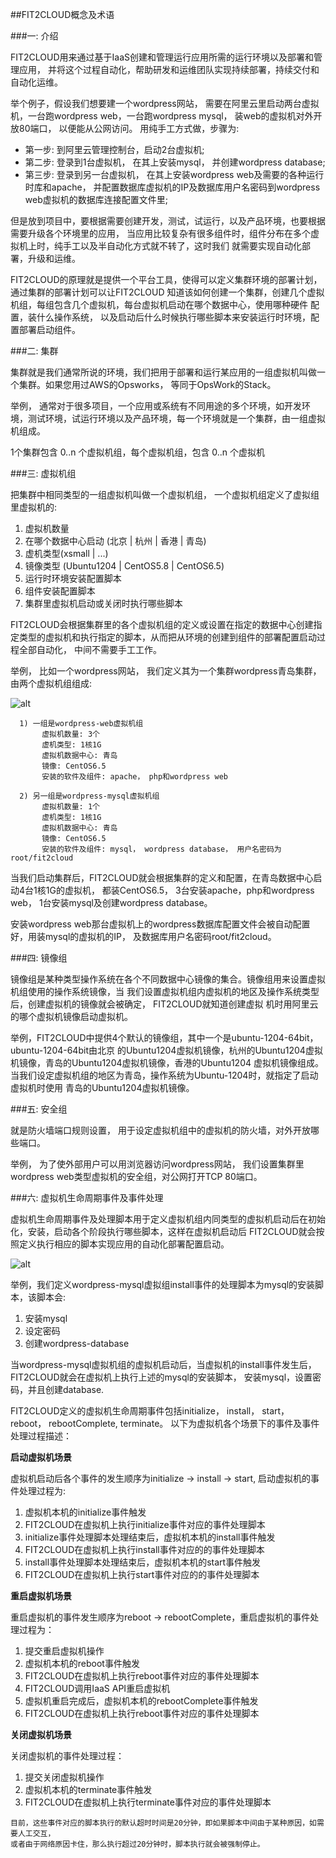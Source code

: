 ##FIT2CLOUD概念及术语

###一: 介绍

FIT2CLOUD用来通过基于IaaS创建和管理运行应用所需的运行环境以及部署和管理应用， 并将这个过程自动化，帮助研发和运维团队实现持续部署，持续交付和自动化运维。

举个例子，假设我们想要建一个wordpress网站， 需要在阿里云里启动两台虚拟机，一台跑wordpress web，一台跑wordpress mysql， 装web的虚拟机对外开放80端口， 
以便能从公网访问。 用纯手工方式做，步骤为:

* 第一步: 到阿里云管理控制台，启动2台虚拟机;
* 第二步: 登录到1台虚拟机， 在其上安装mysql， 并创建wordpress database;
* 第三步: 登录到另一台虚拟机， 在其上安装wordpress web及需要的各种运行时库和apache， 并配置数据库虚拟机的IP及数据库用户名密码到wordpress web虚拟机的数据库连接配置文件里;

但是放到项目中，要根据需要创建开发，测试，试运行，以及产品环境，也要根据需要升级各个环境里的应用，
当应用比较复杂有很多组件时，组件分布在多个虚拟机上时，纯手工以及半自动化方式就不转了，这时我们
就需要实现自动化部署，升级和运维。

FIT2CLOUD的原理就是提供一个平台工具，使得可以定义集群环境的部署计划，通过集群的部署计划可以让FIT2CLOUD
知道该如何创建一个集群，创建几个虚拟机组，每组包含几个虚拟机，每台虚拟机启动在哪个数据中心，使用哪种硬件
配置，装什么操作系统， 以及启动后什么时候执行哪些脚本来安装运行时环境，配置部署启动组件。

###二: 集群

集群就是我们通常所说的环境，我们把用于部署和运行某应用的一组虚拟机叫做一个集群。如果您用过AWS的Opsworks， 等同于OpsWork的Stack。

举例， 通常对于很多项目，一个应用或系统有不同用途的多个环境，如开发环境，测试环境，试运行环境以及产品环境，每一个环境就是一个集群，由一组虚拟机组成。

1个集群包含 0..n 个虚拟机组，每个虚拟机组，包含 0..n 个虚拟机

###三: 虚拟机组

把集群中相同类型的一组虚拟机叫做一个虚拟机组， 一个虚拟机组定义了虚拟组里虚拟机的:

1. 虚拟机数量
2. 在哪个数据中心启动 (北京 | 杭州 | 香港 | 青岛)
3. 虚机类型(xsmall | ...)
4. 镜像类型 (Ubuntu1204 | CentOS5.8 | CentOS6.5)
5. 运行时环境安装配置脚本
6. 组件安装配置脚本
7. 集群里虚拟机启动或关闭时执行哪些脚本

FIT2CLOUD会根据集群里的各个虚拟机组的定义或设置在指定的数据中心创建指定类型的虚拟机和执行指定的脚本，从而把从环境的创建到组件的部署配置启动过程全部自动化， 中间不需要手工工作。  

举例， 比如一个wordpress网站， 我们定义其为一个集群wordpress青岛集群，由两个虚拟机组组成:

![alt](/images/docs/quickstart/006-Concepts-Cluster-VMGroup.png)

```
  1) 一组是wordpress-web虚拟机组
       虚拟机数量: 3个
       虚机类型: 1核1G
       虚拟机数据中心: 青岛
       镜像: CentOS6.5
       安装的软件及组件: apache， php和wordpress web

  2) 另一组是wordpress-mysql虚拟机组
       虚拟机数量: 1个
       虚机类型: 1核1G
       虚拟机数据中心: 青岛
       镜像: CentOS6.5
       安装的软件及组件: mysql， wordpress database， 用户名密码为root/fit2cloud
```

当我们启动集群后，FIT2CLOUD就会根据集群的定义和配置，在青岛数据中心启动4台1核1G的虚拟机，
都装CentOS6.5， 3台安装apache，php和wordpress web， 1台安装mysql及创建wordpress database。

安装wordpress web那台虚拟机上的wordpress数据库配置文件会被自动配置好，用装mysql的虚拟机的IP，
及数据库用户名密码root/fit2cloud。

###四: 镜像组

镜像组是某种类型操作系统在各个不同数据中心镜像的集合。镜像组用来设置虚拟机组使用的操作系统镜像，当
我们设置虚拟机组内虚拟机的地区及操作系统类型后，创建虚拟机的镜像就会被确定， FIT2CLOUD就知道创建虚拟
机时用阿里云的哪个虚拟机镜像启动虚拟机。

举例，FIT2CLOUD中提供4个默认的镜像组，其中一个是ubuntu-1204-64bit，ubuntu-1204-64bit由北京
的Ubuntu1204虚拟机镜像，杭州的Ubuntu1204虚拟机镜像，青岛的Ubuntu1204虚拟机镜像，香港的Ubuntu1204
虚拟机镜像组成。当我们设定虚拟机组的地区为青岛，操作系统为Ubuntu-1204时，就指定了启动虚拟机时使用
青岛的Ubuntu1204虚拟机镜像。

###五: 安全组

就是防火墙端口规则设置， 用于设定虚拟机组中的虚拟机的防火墙，对外开放哪些端口。 

举例， 为了使外部用户可以用浏览器访问wordpress网站， 我们设置集群里wordpress web类型虚拟机的安全组，对公网打开TCP 80端口。 

###六: 虚拟机生命周期事件及事件处理

虚拟机生命周期事件及处理脚本用于定义虚拟机组内同类型的虚拟机启动后在初始化，安装，启动各个阶段执行哪些脚本，这样在虚拟机启动后
FIT2CLOUD就会按照定义执行相应的脚本实现应用的自动化部署配置启动。

![alt](/images/docs/quickstart/006-Concepts-EventHandle.png)

举例，我们定义wordpress-mysql虚拟组install事件的处理脚本为mysql的安装脚本，该脚本会:

1. 安装mysql
2. 设定密码
3. 创建wordpress-database

当wordpress-mysql虚拟机组的虚拟机启动后，当虚拟机的install事件发生后，FIT2CLOUD就会在虚拟机上执行上述的mysql的安装脚本，
安装mysql，设置密码，并且创建database.

FIT2CLOUD定义的虚拟机生命周期事件包括initialize， install， start， reboot， rebootComplete, terminate。
以下为虚拟机各个场景下的事件及事件处理过程描述：

**启动虚拟机场景**

虚拟机启动后各个事件的发生顺序为initialize -> install -> start, 启动虚拟机的事件处理过程为:

1. 虚拟机本机的initialize事件触发
2. FIT2CLOUD在虚拟机上执行initialize事件对应的事件处理脚本
3. initialize事件处理脚本处理结束后，虚拟机本机的install事件触发
4. FIT2CLOUD在虚拟机上执行install事件对应的的事件处理脚本
5. install事件处理脚本处理结束后，虚拟机本机的start事件触发
6. FIT2CLOUD在虚拟机上执行start事件对应的的事件处理脚本

**重启虚拟机场景**

重启虚拟机的事件发生顺序为reboot -> rebootComplete，重启虚拟机的事件处理过程为：

1. 提交重启虚拟机操作
2. 虚拟机本机的reboot事件触发
3. FIT2CLOUD在虚拟机上执行reboot事件对应的事件处理脚本
4. FIT2CLOUD调用IaaS API重启虚拟机
5. 虚拟机重启完成后，虚拟机本机的rebootComplete事件触发
6. FIT2CLOUD在虚拟机上执行reboot事件对应的事件处理脚本

**关闭虚拟机场景**

关闭虚拟机的事件处理过程：

1. 提交关闭虚拟机操作
2. 虚拟机本机的terminate事件触发
3. FIT2CLOUD在虚拟机上执行terminate事件对应的事件处理脚本

```
目前，这些事件对应的脚本执行的默认超时时间是20分钟，即如果脚本中间由于某种原因，如需要人工交互， 
或者由于网络原因卡住，那么执行超过20分钟时，脚本执行就会被强制停止。
```
